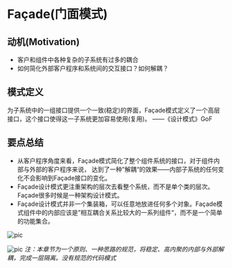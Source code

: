 # Façade(门面模式)

## 动机(Motivation)
+ 客户和组件中各种复杂的子系统有过多的耦合
+ 如何简化外部客户程序和系统间的交互接口？如何解耦？

## 模式定义
为子系统中的一组接口提供一个一致(稳定)的界面，Façade模式定义了一个高层接口，这个接口使得这一子系统更加容易使用(复用)。
——《设计模式》GoF

## 要点总结
+ 从客户程序角度来看，Façade模式简化了整个组件系统的接口，对于组件内部与外部的客户程序来说，
达到了一种”解耦“的效果——内部子系统的任何变化不会影响到Façade接口的变化。
+ Façade设计模式更注重架构的层次去看整个系统，而不是单个类的层次。Façade很多时候是一种架构设计模式。
+ Façade设计模式并非一个集装箱，可以任意地放进任何多个对象。Façade模式组件中的内部应该是”相互耦合关系比较大的一系列组件“，而不是一个简单的功能集合。


![pic](https://upload-images.jianshu.io/upload_images/4119448-935f52d5617ec5ce.png?imageMogr2/auto-orient/strip%7CimageView2/2/w/1000/format/webp)

![pic](https://upload-images.jianshu.io/upload_images/4119448-91f28b2664344eb5.png?imageMogr2/auto-orient/strip%7CimageView2/2/w/1000/format/webp)
*注：本章节为一个原则、一种思路的规范，将稳定、高内聚的内部与外部解耦，完成一层隔离。没有规范的代码模式*